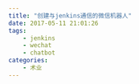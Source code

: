 ```yaml
---
title: "创建与jenkins通信的微信机器人"
date: 2017-05-11 21:01:26
tags:
    - jenkins
    - wechat
    - chatbot
categories:
    - 术业
---
```

